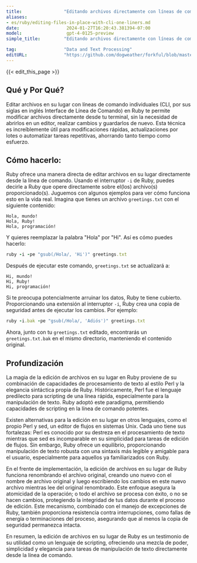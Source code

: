 ```yaml
---
title:                "Editando archivos directamente con líneas de comandos"
aliases:
- es/ruby/editing-files-in-place-with-cli-one-liners.md
date:                  2024-01-27T16:20:43.381394-07:00
model:                 gpt-4-0125-preview
simple_title:         "Editando archivos directamente con líneas de comandos"

tag:                  "Data and Text Processing"
editURL:              "https://github.com/dogweather/forkful/blob/master/content/es/ruby/editing-files-in-place-with-cli-one-liners.md"
---
```


{{< edit_this_page >}}

## Qué y Por Qué?

Editar archivos en su lugar con líneas de comando individuales (CLI, por sus siglas en inglés Interface de Línea de Comando) en Ruby te permite modificar archivos directamente desde tu terminal, sin la necesidad de abrirlos en un editor, realizar cambios y guardarlos de nuevo. Esta técnica es increíblemente útil para modificaciones rápidas, actualizaciones por lotes o automatizar tareas repetitivas, ahorrando tanto tiempo como esfuerzo.

## Cómo hacerlo:

Ruby ofrece una manera directa de editar archivos en su lugar directamente desde la línea de comando. Usando el interruptor `-i` de Ruby, puedes decirle a Ruby que opere directamente sobre el(los) archivo(s) proporcionado(s). Juguemos con algunos ejemplos para ver cómo funciona esto en la vida real. Imagina que tienes un archivo `greetings.txt` con el siguiente contenido:

```
Hola, mundo!
Hola, Ruby!
Hola, programación!
```

Y quieres reemplazar la palabra "Hola" por "Hi". Así es cómo puedes hacerlo:

```Ruby
ruby -i -pe "gsub(/Hola/, 'Hi')" greetings.txt
```

Después de ejecutar este comando, `greetings.txt` se actualizará a:

```
Hi, mundo!
Hi, Ruby!
Hi, programación!
```

Si te preocupa potencialmente arruinar los datos, Ruby te tiene cubierto. Proporcionando una extensión al interruptor `-i`, Ruby crea una copia de seguridad antes de ejecutar los cambios. Por ejemplo:

```Ruby
ruby -i.bak -pe "gsub(/Hola/, 'Adiós')" greetings.txt
```

Ahora, junto con tu `greetings.txt` editado, encontrarás un `greetings.txt.bak` en el mismo directorio, manteniendo el contenido original.

## Profundización

La magia de la edición de archivos en su lugar en Ruby proviene de su combinación de capacidades de procesamiento de texto al estilo Perl y la elegancia sintáctica propia de Ruby. Históricamente, Perl fue el lenguaje predilecto para scripting de una línea rápida, especialmente para la manipulación de texto. Ruby adoptó este paradigma, permitiendo capacidades de scripting en la línea de comando potentes.

Existen alternativas para la edición en su lugar en otros lenguajes, como el propio Perl y sed, un editor de flujos en sistemas Unix. Cada uno tiene sus fortalezas: Perl es conocido por su destreza en el procesamiento de texto mientras que sed es incomparable en su simplicidad para tareas de edición de flujos. Sin embargo, Ruby ofrece un equilibrio, proporcionando manipulación de texto robusta con una sintaxis más legible y amigable para el usuario, especialmente para aquellos ya familiarizados con Ruby.

En el frente de implementación, la edición de archivos en su lugar de Ruby funciona renombrando el archivo original, creando uno nuevo con el nombre de archivo original y luego escribiendo los cambios en este nuevo archivo mientras lee del original renombrado. Este enfoque asegura la atomicidad de la operación; o todo el archivo se procesa con éxito, o no se hacen cambios, protegiendo la integridad de tus datos durante el proceso de edición. Este mecanismo, combinado con el manejo de excepciones de Ruby, también proporciona resistencia contra interrupciones, como fallas de energía o terminaciones del proceso, asegurando que al menos la copia de seguridad permanezca intacta.

En resumen, la edición de archivos en su lugar de Ruby es un testimonio de su utilidad como un lenguaje de scripting, ofreciendo una mezcla de poder, simplicidad y elegancia para tareas de manipulación de texto directamente desde la línea de comando.
